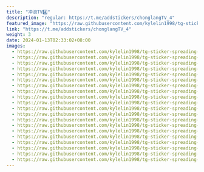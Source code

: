 ```yaml
---
title: "冲浪TV4️⃣"
description: "regular: https://t.me/addstickers/chonglangTV_4"
featured_image: "https://raw.githubusercontent.com/kylelin1998/tg-sticker-spreading-worldwide-images/main/img/a10b6d47-c736-42b7-8cb4-f55f101fabe1.jpg"
link: "https://t.me/addstickers/chonglangTV_4"
weight: 3
date: 2024-01-13T02:33:02+08:00
images:
  - https://raw.githubusercontent.com/kylelin1998/tg-sticker-spreading-worldwide-images/main/img/a10b6d47-c736-42b7-8cb4-f55f101fabe1.jpg
  - https://raw.githubusercontent.com/kylelin1998/tg-sticker-spreading-worldwide-images/main/img/8b2d5f90-f2af-4a78-9b6b-e0c9db0bd9e7.jpg
  - https://raw.githubusercontent.com/kylelin1998/tg-sticker-spreading-worldwide-images/main/img/b920c024-82a1-4c17-9158-40b931b25051.jpg
  - https://raw.githubusercontent.com/kylelin1998/tg-sticker-spreading-worldwide-images/main/img/eea626b8-9b9c-4de7-8247-2038cd232407.jpg
  - https://raw.githubusercontent.com/kylelin1998/tg-sticker-spreading-worldwide-images/main/img/76e42293-7089-459b-b199-4593baa1a772.jpg
  - https://raw.githubusercontent.com/kylelin1998/tg-sticker-spreading-worldwide-images/main/img/a1962ca3-c3e4-4093-9a57-5ac3d9bdc4af.jpg
  - https://raw.githubusercontent.com/kylelin1998/tg-sticker-spreading-worldwide-images/main/img/3433da86-90e8-4cae-8d45-dd61eb5c2d5b.jpg
  - https://raw.githubusercontent.com/kylelin1998/tg-sticker-spreading-worldwide-images/main/img/015d01cf-ce16-4559-852b-4e90af6a0ea5.jpg
  - https://raw.githubusercontent.com/kylelin1998/tg-sticker-spreading-worldwide-images/main/img/43530957-3899-4b8c-adc7-e049493eb479.jpg
  - https://raw.githubusercontent.com/kylelin1998/tg-sticker-spreading-worldwide-images/main/img/4fa0f6ca-cb36-4c1f-a98a-b39f95b8bc9e.jpg
  - https://raw.githubusercontent.com/kylelin1998/tg-sticker-spreading-worldwide-images/main/img/745d1f54-3644-400c-9a56-1f5c82cde437.jpg
  - https://raw.githubusercontent.com/kylelin1998/tg-sticker-spreading-worldwide-images/main/img/72284df8-f9f5-43c5-aa0e-41698a0bbc6f.jpg
  - https://raw.githubusercontent.com/kylelin1998/tg-sticker-spreading-worldwide-images/main/img/2d8ebb79-5070-4109-8677-6130918fc69f.jpg
  - https://raw.githubusercontent.com/kylelin1998/tg-sticker-spreading-worldwide-images/main/img/2653a490-91bb-4cca-8783-6667be9bdcf0.jpg
  - https://raw.githubusercontent.com/kylelin1998/tg-sticker-spreading-worldwide-images/main/img/6fe5c26f-a5ad-490b-9e84-57b1a8cf5a47.jpg
  - https://raw.githubusercontent.com/kylelin1998/tg-sticker-spreading-worldwide-images/main/img/17fd8f16-637d-436b-834b-308c8bbcea11.jpg
  - https://raw.githubusercontent.com/kylelin1998/tg-sticker-spreading-worldwide-images/main/img/95935fe0-2c8c-4456-b0e0-2d1091111c98.jpg
  - https://raw.githubusercontent.com/kylelin1998/tg-sticker-spreading-worldwide-images/main/img/e01c6a56-2d64-4783-a951-600e3986ab1b.jpg
  - https://raw.githubusercontent.com/kylelin1998/tg-sticker-spreading-worldwide-images/main/img/e2612619-f4f0-4177-93c0-e9252279ac41.jpg
  - https://raw.githubusercontent.com/kylelin1998/tg-sticker-spreading-worldwide-images/main/img/50800cc8-0ff8-43bb-9e3c-f5696be85818.jpg
---
```

